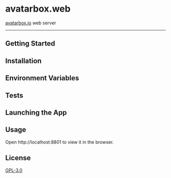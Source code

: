 # avatarbox.web

[avatarbox.io](https://avatarbox.io) web server

---

## Getting Started

## Installation

## Environment Variables

## Tests

## Launching the App

## Usage


Open http://localhost:8801 to view it in the browser.

## License
[GPL-3.0](https://bitbucket.org/mrtillman/avatarbox.io/src/master/LICENSE.md)